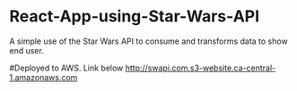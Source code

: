 # React-App-using-Star-Wars-API
 A simple use of the Star Wars API to consume and transforms data to show end user.
 
 #Deployed to AWS. Link below
 http://swapi.com.s3-website.ca-central-1.amazonaws.com

